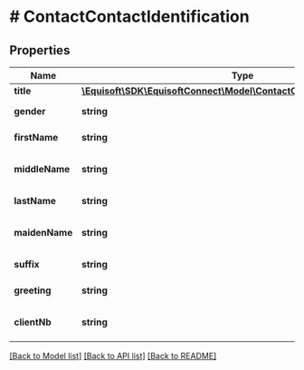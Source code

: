 # # ContactContactIdentification

## Properties

Name | Type | Description | Notes
------------ | ------------- | ------------- | -------------
**title** | [**\Equisoft\SDK\EquisoftConnect\Model\ContactContactIdentificationTitle**](ContactContactIdentificationTitle.md) |  | [optional]
**gender** | **string** | Contact&#39;s gender | [optional]
**firstName** | **string** | Contact&#39;s first name | [optional]
**middleName** | **string** | Contact&#39;s middle name | [optional]
**lastName** | **string** | Contact&#39;s last name | [optional]
**maidenName** | **string** | Contact&#39;s maiden name | [optional]
**suffix** | **string** | Contact&#39;s suffix | [optional]
**greeting** | **string** | Contact&#39;s greeting | [optional]
**clientNb** | **string** | Contact&#39;s client number | [optional]

[[Back to Model list]](../../README.md#models) [[Back to API list]](../../README.md#endpoints) [[Back to README]](../../README.md)
